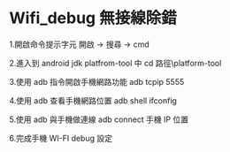 # Wifi_debug 無接線除錯
1.開啟命令提示字元
開啟 -> 搜尋 -> cmd

2.進入到 android jdk platfrom-tool 中
cd 路徑\platform-tool

3.使用 adb 指令開啟手機網路功能
adb tcpip 5555

4.使用 adb 查看手機網路位置
adb shell ifconfig

5.使用 adb 與手機做連線
adb connect 手機 IP 位置

6.完成手機 WI-FI debug 設定
